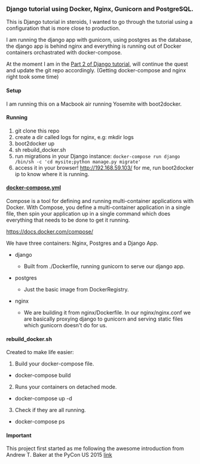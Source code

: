 ### Django tutorial using Docker, Nginx, Gunicorn and PostgreSQL.

This is Django tutorial in steroids, I wanted to go through the tutorial using a configuration that is more close to production. 

I am running the django app with gunicorn, using postgres as the database, the django app is behind nginx and everything is running out of Docker containers orchastrated with docker-compose.

At the moment I am in the [Part 2 of Django tutorial](https://docs.djangoproject.com/en/1.8/intro/tutorial02/), will continue the quest and update the git repo accordingly. (Getting docker-compose and nginx right took some time)

#### Setup
I am running this on a Macbook air running Yosemite with boot2docker.

#### Running
1. git clone this repo
2. create a dir called logs for nginx, e.g: mkdir logs
3. boot2docker up
4. sh rebuild_docker.sh
5. run migrations in your Django instance: ```docker-compose run django /bin/sh -c 'cd mysite;python manage.py migrate'```
6. access it in your browser! http://192.168.59.103/ for me, run boot2docker ip to know where it is running.

#### [docker-compose.yml](https://github.com/andrecp/django-tutorial-docker-nginx-postgres/blob/master/docker-compose.yml)
Compose is a tool for defining and running multi-container applications with Docker. With Compose, you define a multi-container application in a single file, then spin your application up in a single command which does everything that needs to be done to get it running.

https://docs.docker.com/compose/

We have three containers: Nginx, Postgres and a Django App.

* django
 
  - Built from ./Dockerfile, running gunicorn to serve our django app.

* postgres
    - Just the basic image from DockerRegistry.

* nginx
    - We are building it from nginx/Dockerfile. In our nginx/nginx.conf we are basically proxying django to gunicorn and serving static files which gunicorn doesn't do for us.

#### rebuild_docker.sh
Created to make life easier:

1. Build your docker-compose file.
  - docker-compose build

2. Runs your containers on detached mode.
  - docker-compose up -d

3. Check if they are all running.
  - docker-compose ps

#### Important
This project first started as me following the awesome introduction from Andrew T. Baker at the PyCon US 2015 [link](http://docker.atbaker.me/)


